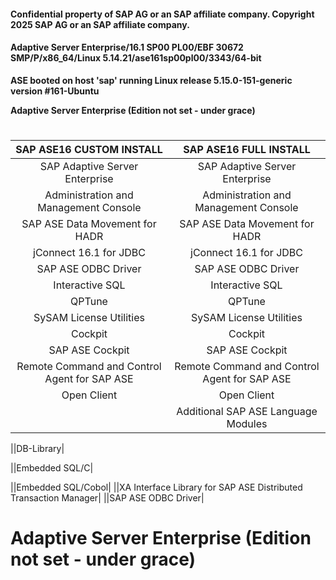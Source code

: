 #### Confidential property of SAP AG or an SAP affiliate company. Copyright 2025 SAP AG or an SAP affiliate company.
#### Adaptive Server Enterprise/16.1 SP00 PL00/EBF 30672 SMP/P/x86_64/Linux 5.14.21/ase161sp00pl00/3343/64-bit

__ASE booted on host 'sap' running Linux release 5.15.0-151-generic version #161-Ubuntu__


__Adaptive Server Enterprise (Edition not set - under grace)__


#
|SAP ASE16 CUSTOM INSTALL|SAP ASE16 FULL INSTALL|
|:----------------------:|:--------------------:|
|SAP Adaptive Server Enterprise|SAP Adaptive Server Enterprise|
|Administration and Management Console|Administration and Management Console|
|SAP ASE Data Movement for HADR|SAP ASE Data Movement for HADR|
|jConnect 16.1 for JDBC|jConnect 16.1 for JDBC|
|SAP ASE ODBC Driver|SAP ASE ODBC Driver|
|Interactive SQL|Interactive SQL|
|QPTune|QPTune|
|SySAM License Utilities|SySAM License Utilities|
|Cockpit|Cockpit|
|SAP ASE Cockpit|SAP ASE Cockpit|
|Remote Command and Control Agent for SAP ASE|Remote Command and Control Agent for SAP ASE|
|Open Client|Open Client|
||Additional SAP ASE Language Modules|



||DB-Library|

||Embedded SQL/C|

||Embedded SQL/Cobol|
||XA Interface Library for SAP ASE Distributed Transaction Manager|
||SAP ASE ODBC Driver|

##
# Adaptive Server Enterprise (Edition not set - under grace)
